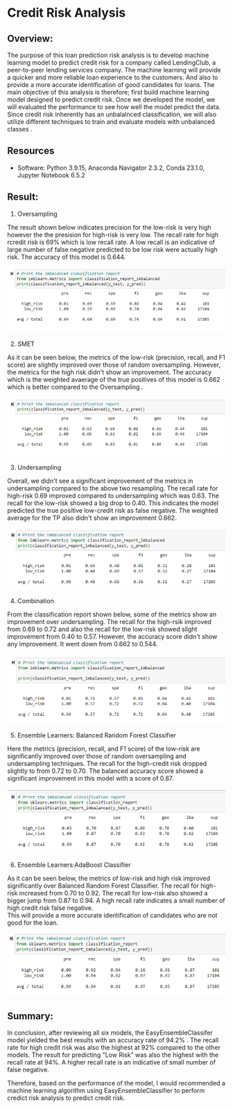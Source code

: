# Credit Risk Analysis

## Overview:

The purpose of this loan prediction risk analysis is to develop machine learning model to predict credit risk for a company called LendingClub, a peer-to-peer lending services company. The machine learning will provide a quicker and more reliable loan experience to the customers. And also to provide a more accurate identification of good candidates for loans. The main objective of this analysis is therefore; first build machine learning model designed to predict credit risk. Once we developed the model, we will evaluated the performance to see how well the model predict the data. Since credit risk inherently has an unbalalnced classification, we will also utilize different techniques to train and evaluate models with unbalanced classes . 

## Resources
* Software: Python 3.9.15, Anaconda Navigator 2.3.2, Conda 23.1.0, Jupyter Notebook 6.5.2

## Result:

1. Oversampling

The result shown below indicates precision for the low-risk is very high however the the presision for high-risk is very low. The recall rate for high rcredit risk is 69% which is low recall rate. A low recall is an indicative of large number of false negative predicted to be low risk were actually high risk.
The accuracy of this model is 0.644.

![Oversampling](https://github.com/abraham-22/Credit_Risk_Analysis/blob/main/png/Oversampling.png)

2. SMET

As it can be seen below, the metrics of the low-risk (precision, recall, and F1 score) are slightly improved over those of random oversampling. However, the metrics for the high risk didn't show an improvement. The accuracy which is the weighted avaerage of the true positives of this model is 0.662 which is better compared to the Oversampling .

![SMOTE](https://github.com/abraham-22/Credit_Risk_Analysis/blob/main/png/SMOTE.png)

3. Undersampling

Overall, we didn't see a significant improvement of the metrics in undersampling compared to the above two resampling. The recall rate for high-risk 0.69 improved compared to undersampling which was 0.63. The recall for the low-risk showed a big drop to 0.40. This indicates the model predicted the true positive low-credit risk as false negative. The weighted average for the TP also didn't show an improvement 0.662. 

![Undersampling](https://github.com/abraham-22/Credit_Risk_Analysis/blob/main/png/Undersampling.png)

4. Combination

From the classification report shown below, some of the metrics show an improvement over undersampling. The recall for the high-rsik improved from 0.69 to 0.72 and also the recall for the low-risk showed slight improvement from 0.40 to 0.57. However, the accuracy score didn't show any improvement. It went down from 0.662 to 0.544. 

![Combination](https://github.com/abraham-22/Credit_Risk_Analysis/blob/main/png/Combination.png)

5. Ensemble Learners: Balanced Random Forest Classifier

Here the metrics (precision, recall, and F1 score) of the low-risk are significantly improved over those of random oversampling and undersampling techniques. The recall for the high-credit risk dropped slightly to from 0.72 to 0.70. The balanced accuracy score showed a significant improvement in this model with a score of 0.87. 

![Ensemble](https://github.com/abraham-22/Credit_Risk_Analysis/blob/main/png/balanced_ensemble.png)

6. Ensemble Learners:AdaBoost Classifier

As it can be seen below, the metrics of low-risk and high risk improved significantly over Balanced Random Forest Classifier. The recall for high-risk increased from 0.70 to 0.92. The recall for low-risk also showed a bigger jump from 0.87 to 0.94. A high recall rate indicates a small number of high credit risk false negative.  
This will provide a more accurate identification of candidates who are not good for the loan.

![Ensemble](https://github.com/abraham-22/Credit_Risk_Analysis/blob/main/png/adaboost_ensemble.png)

## Summary:

In conclusion, after reviewing all six models, the EasyEnsembleClassifer model yielded the best results with an accuracy rate of 94.2% . The recall rate for high credit risk was also the highest at 92% compared to the other models. The result for predicting "Low Risk" was also the highest with the recall rate at 94%. A higher recall rate is an indicative of small number of false negative. 

Therefore, based on the performance of the model, I would recommended a machine learning algorithm using EasyEnsembleClassifier to perform credict risk analysis to predict credit risk. 

